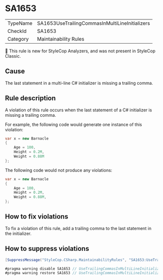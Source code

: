 # SA1653

<table>
<tr>
  <td>TypeName</td>
  <td>SA1653UseTrailingCommasInMultiLineInitializers</td>
</tr>
<tr>
  <td>CheckId</td>
  <td>SA1653</td>
</tr>
<tr>
  <td>Category</td>
  <td>Maintainability Rules</td>
</tr>
</table>

:memo: This rule is new for StyleCop Analyzers, and was not present in StyleCop Classic.

## Cause

The last statement in a multi-line C# initializer is missing a trailing comma.

## Rule description

A violation of this rule occurs when the last statement of a C# initializer is missing a trailing comma.

For example, the following code would generate one instance of this violation:

```csharp
var x = new Barnacle
{
    Age = 100,
    Height = 0.2M,
    Weight = 0.88M
};
```

The following code would not produce any violations:

```csharp
var x = new Barnacle
{
    Age = 100,
    Height = 0.2M,
    Weight = 0.88M,
};
```

## How to fix violations

To fix a violation of this rule, add a trailing comma to the last statement in the initializer.

## How to suppress violations

```csharp
[SuppressMessage("StyleCop.CSharp.MaintainabilityRules", "SA1653:UseTrailingCommasInMultiLineInitializers", Justification = "Reviewed.")]
```

```csharp
#pragma warning disable SA1653 // UseTrailingCommasInMultiLineInitializers
#pragma warning restore SA1653 // UseTrailingCommasInMultiLineInitializers
```
